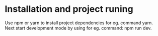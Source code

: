 # Installation and project runing
Use npm or yarn to install project dependencies for eg. command yarn. Next start development mode by using for eg. command: npm run dev.
